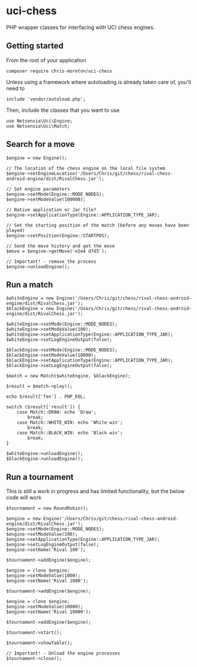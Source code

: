 # uci-chess

PHP wrapper classes for interfacing with UCI chess engines. 

## Getting started

From the root of your application

    composer require chris-moreton/uci-chess
    
Unless using a framework where autoloading is already taken care of, you'll need to

    include 'vendor/autoload.php';
    
Then, include the classes that you want to use

    use Netsensia\Uci\Engine;
    use Netsensia\Uci\Match;
    
## Search for a move

    $engine = new Engine();
    
    // The location of the chess engine on the local file system
    $engine->setEngineLocation('/Users/Chris/git/chess/rival-chess-android-engine/dist/RivalChess.jar');
    
    // Set engine parameters
    $engine->setMode(Engine::MODE_NODES);
    $engine->setModeValue(100000);
    
    // Native application or Jar file?
    $engine->setApplicationType(Engine::APPLICATION_TYPE_JAR);
    
    // Set the starting position of the match (before any moves have been played)
    $engine->setPosition(Engine::STARTPOS);
    
    // Send the move history and get the move
    $move = $engine->getMove('e2e4 d7d5');
    
    // Important! - remove the process
    $engine->unloadEngine();
    
## Run a match

    $whiteEngine = new Engine('/Users/Chris/git/chess/rival-chess-android-engine/dist/RivalChess.jar');
    $blackEngine = new Engine('/Users/Chris/git/chess/rival-chess-android-engine/dist/RivalChess.jar');
    
    $whiteEngine->setMode(Engine::MODE_NODES);
    $whiteEngine->setModeValue(100);
    $whiteEngine->setApplicationType(Engine::APPLICATION_TYPE_JAR);
    $whiteEngine->setLogEngineOutput(false);
    
    $blackEngine->setMode(Engine::MODE_NODES);
    $blackEngine->setModeValue(10000);
    $blackEngine->setApplicationType(Engine::APPLICATION_TYPE_JAR);
    $blackEngine->setLogEngineOutput(false);
    
    $match = new Match($whiteEngine, $blackEngine);
    
    $result = $match->play();
    
    echo $result['fen'] . PHP_EOL;
    
    switch ($result['result']) {
        case Match::DRAW: echo 'Draw';
            break;
        case Match::WHITE_WIN: echo 'White win';
            break;
        case Match::BLACK_WIN: echo 'Black win';
            break;
    }
    
    $whiteEngine->unloadEngine();
    $blackEngine->unloadEngine();

## Run a tournament

This is still a work in progress and has limited functionality, but the below code will work

    $tournament = new RoundRobin();
    
    $engine = new Engine('/Users/Chris/git/chess/rival-chess-android-engine/dist/RivalChess.jar');
    $engine->setMode(Engine::MODE_NODES);
    $engine->setModeValue(100);
    $engine->setApplicationType(Engine::APPLICATION_TYPE_JAR);
    $engine->setLogEngineOutput(false);
    $engine->setName('Rival 100');
    
    $tournament->addEngine($engine);
    
    $engine = clone $engine;
    $engine->setModeValue(1000);
    $engine->setName('Rival 1000');
    
    $tournament->addEngine($engine);
    
    $engine = clone $engine;
    $engine->setModeValue(10000);
    $engine->setName('Rival 10000');
    
    $tournament->addEngine($engine);
    
    $tournament->start();
    
    $tournament->showTable();
    
    // Important! - Unload the engine processes
    $tournament->close();
    